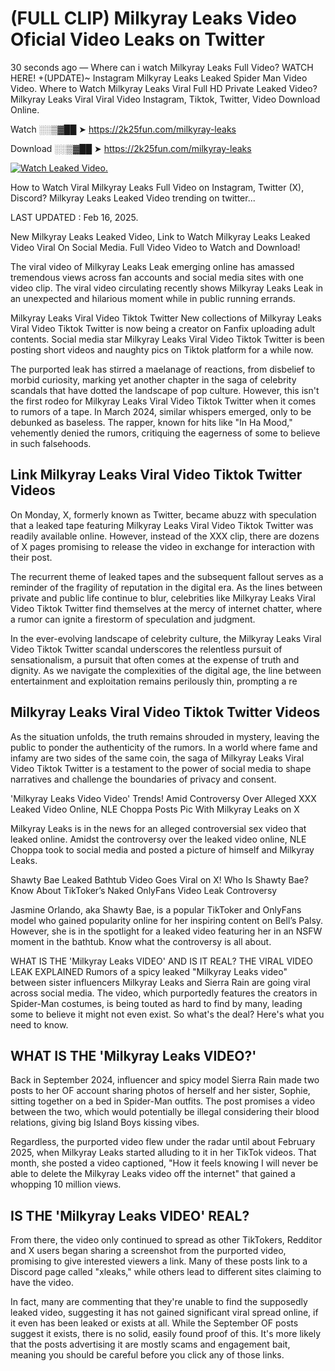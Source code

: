 # (FULL CLIP) Milkyray Leaks Video Oficial Video Leaks on Twitter

30 seconds ago — Where can i watch Milkyray Leaks Full Video? WATCH HERE! +(UPDATE)~ Instagram Milkyray Leaks Leaked Spider Man Video Video. Where to Watch Milkyray Leaks Viral Full HD Private Leaked Video? Milkyray Leaks Viral Viral Video Instagram, Tiktok, Twitter, Video Download Online.

Watch ░░▒▓██ ➤ https://2k25fun.com/milkyray-leaks

Download ░░▒▓██ ➤ https://2k25fun.com/milkyray-leaks

[![Watch Leaked Video.](https://miro.medium.com/v2/resize:fit:828/format:webp/1*cilzJN44JGOrTw9NJCrNHA.gif "Watch Leaked Video")](https://2k25fun.com/milkyray-leaks)

How to Watch Viral Milkyray Leaks Full Video on Instagram, Twitter (X), Discord? Milkyray Leaks Leaked Video trending on twitter...

LAST UPDATED : Feb 16, 2025.

New Milkyray Leaks Leaked Video, Link to Watch Milkyray Leaks Leaked Video Viral On Social Media. Full Video Video to Watch and Download!

The viral video of Milkyray Leaks Leak emerging online has amassed tremendous views across fan accounts and social media sites with one video clip. The viral video circulating recently shows Milkyray Leaks Leak in an unexpected and hilarious moment while in public running errands.

Milkyray Leaks Viral Video Tiktok Twitter New collections of Milkyray Leaks Viral Video Tiktok Twitter is now being a creator on Fanfix uploading adult contents. Social media star Milkyray Leaks Viral Video Tiktok Twitter is been posting short videos and naughty pics on Tiktok platform for a while now.

The purported leak has stirred a maelanage of reactions, from disbelief to morbid curiosity, marking yet another chapter in the saga of celebrity scandals that have dotted the landscape of pop culture. However, this isn't the first rodeo for Milkyray Leaks Viral Video Tiktok Twitter when it comes to rumors of a tape. In March 2024, similar whispers emerged, only to be debunked as baseless. The rapper, known for hits like "In Ha Mood," vehemently denied the rumors, critiquing the eagerness of some to believe in such falsehoods.

## Link Milkyray Leaks Viral Video Tiktok Twitter Videos

On Monday, X, formerly known as Twitter, became abuzz with speculation that a leaked tape featuring Milkyray Leaks Viral Video Tiktok Twitter was readily available online. However, instead of the XXX clip, there are dozens of X pages promising to release the video in exchange for interaction with their post.

The recurrent theme of leaked tapes and the subsequent fallout serves as a reminder of the fragility of reputation in the digital era. As the lines between private and public life continue to blur, celebrities like Milkyray Leaks Viral Video Tiktok Twitter find themselves at the mercy of internet chatter, where a rumor can ignite a firestorm of speculation and judgment.

In the ever-evolving landscape of celebrity culture, the Milkyray Leaks Viral Video Tiktok Twitter scandal underscores the relentless pursuit of sensationalism, a pursuit that often comes at the expense of truth and dignity. As we navigate the complexities of the digital age, the line between entertainment and exploitation remains perilously thin, prompting a re

##  Milkyray Leaks Viral Video Tiktok Twitter Videos

As the situation unfolds, the truth remains shrouded in mystery, leaving the public to ponder the authenticity of the rumors. In a world where fame and infamy are two sides of the same coin, the saga of Milkyray Leaks Viral Video Tiktok Twitter is a testament to the power of social media to shape narratives and challenge the boundaries of privacy and consent.

'Milkyray Leaks Video Video' Trends! Amid Controversy Over Alleged XXX Leaked Video Online, NLE Choppa Posts Pic With Milkyray Leaks on X

Milkyray Leaks is in the news for an alleged controversial sex video that leaked online. Amidst the controversy over the leaked video online, NLE Choppa took to social media and posted a picture of himself and Milkyray Leaks.

Shawty Bae Leaked Bathtub Video Goes Viral on X! Who Is Shawty Bae? Know About TikToker’s Naked OnlyFans Video Leak Controversy

Jasmine Orlando, aka Shawty Bae, is a popular TikToker and OnlyFans model who gained popularity online for her inspiring content on Bell’s Palsy. However, she is in the spotlight for a leaked video featuring her in an NSFW moment in the bathtub. Know what the controversy is all about.

WHAT IS THE 'Milkyray Leaks VIDEO' AND IS IT REAL? THE VIRAL VIDEO LEAK EXPLAINED Rumors of a spicy leaked "Milkyray Leaks video" between sister influencers Milkyray Leaks and Sierra Rain are going viral across social media. The video, which purportedly features the creators in Spider-Man costumes, is being touted as hard to find by many, leading some to believe it might not even exist. So what's the deal? Here's what you need to know.

## WHAT IS THE 'Milkyray Leaks VIDEO?'

Back in September 2024, influencer and spicy model Sierra Rain made two posts to her OF account sharing photos of herself and her sister, Sophie, sitting together on a bed in Spider-Man outfits. The post promises a video between the two, which would potentially be illegal considering their blood relations, giving big Island Boys kissing vibes.

Regardless, the purported video flew under the radar until about February 2025, when Milkyray Leaks started alluding to it in her TikTok videos. That month, she posted a video captioned, "How it feels knowing I will never be able to delete the Milkyray Leaks video off the internet" that gained a whopping 10 million views.

## IS THE 'Milkyray Leaks VIDEO' REAL?

From there, the video only continued to spread as other TikTokers, Redditor and X users began sharing a screenshot from the purported video, promising to give interested viewers a link. Many of these posts link to a Discord page called "xleaks," while others lead to different sites claiming to have the video.

In fact, many are commenting that they're unable to find the supposedly leaked video, suggesting it has not gained significant viral spread online, if it even has been leaked or exists at all. While the September OF posts suggest it exists, there is no solid, easily found proof of this. It's more likely that the posts advertising it are mostly scams and engagement bait, meaning you should be careful before you click any of those links.